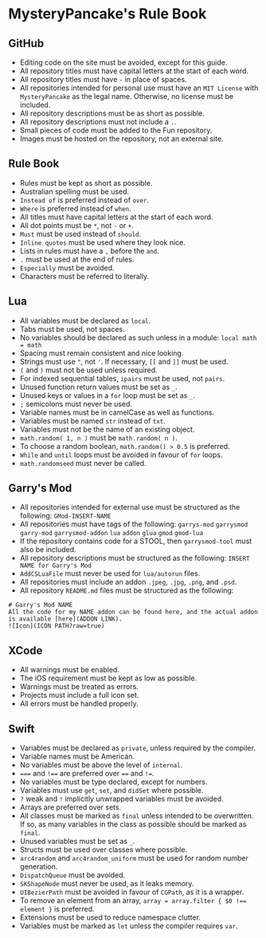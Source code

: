 # MysteryPancake's Rule Book
## GitHub
* Editing code on the site must be avoided, except for this guide.
* All repository titles must have capital letters at the start of each word.
* All repository titles must have `-` in place of spaces.
* All repositories intended for personal use must have an `MIT License` with `MysteryPancake` as the legal name. Otherwise, no license must be included.
* All repository descriptions must be as short as possible.
* All repository descriptions must not include a `.`.
* Small pieces of code must be added to the Fun repository.
* Images must be hosted on the repository, not an external site.

## Rule Book
* Rules must be kept as short as possible.
* Australian spelling must be used.
* `Instead of` is preferred instead of `over`.
* `Where` is preferred instead of `when`.
* All titles must have capital letters at the start of each word.
* All dot points must be `*`, not `-` or `+`.
* `Must` must be used instead of `should`.
* `Inline quotes` must be used where they look nice.
* Lists in rules must have a `,` before the `and`.
* `.` must be used at the end of rules.
* `Especially` must be avoided.
* Characters must be referred to literally.

## Lua
* All variables must be declared as `local`.
* Tabs must be used, not spaces.
* No variables should be declared as such unless in a module: `local math = math`
* Spacing must remain consistent and nice looking.
* Strings must use `"`, not `'`. If necessary, `[[` and `]]` must be used.
* `(` and `)` must not be used unless required.
* For indexed sequential tables, `ipairs` must be used, not `pairs`.
* Unused function return values must be set as `_`.
* Unused keys or values in a `for` loop must be set as `_`.
* `;` semicolons must never be used.
* Variable names must be in camelCase as well as functions.
* Variables must be named `str` instead of `txt`.
* Variables must not be the name of an existing object.
* `math.random( 1, n )` must be `math.random( n )`.
* To choose a random boolean, `math.random() > 0.5` is preferred.
* `While` and `until` loops must be avoided in favour of `for` loops.
* `math.randomseed` must never be called.

## Garry's Mod
* All repositories intended for external use must be structured as the following: `GMod-INSERT-NAME`
* All repositories must have tags of the following: `garrys-mod` `garrysmod` `garry-mod` `garrysmod-addon` `lua` `addon` `glua` `gmod` `gmod-lua`
* If the repository contains code for a STOOL, then `garrysmod-tool` must also be included.
* All repository descriptions must be structured as the following: `INSERT NAME for Garry's Mod`
* `AddCSLuaFile` must never be used for `lua/autorun` files.
* All repositories must include an addon `.jpeg`, `.jpg`, `.png`, and `.psd`.
* All repository `README.md` files must be structured as the following:

```
# Garry's Mod NAME
All the code for my NAME addon can be found here, and the actual addon is available [here](ADDON LINK).
![Icon](ICON PATH?raw=true)
```

## XCode
* All warnings must be enabled.
* The iOS requirement must be kept as low as possible.
* Warnings must be treated as errors.
* Projects must include a full icon set.
* All errors must be handled properly.

## Swift
* Variables must be declared as `private`, unless required by the compiler.
* Variable names must be American.
* No variables must be above the level of `internal`.
* `===` and `!==` are preferred over `==` and `!=`.
* No variables must be type declared, except for numbers.
* Variables must use `get`, `set`, and `didSet` where possible.
* `?` weak and `!` implicitly unwrapped variables must be avoided.
* Arrays are preferred over sets.
* All classes must be marked as `final` unless intended to be overwritten. If so, as many variables in the class as possible should be marked as `final`.
* Unused variables must be set as `_`.
* Structs must be used over classes where possible.
* `arc4random` and `arc4random_uniform` must be used for random number generation.
* `DispatchQueue` must be avoided.
* `SKShapeNode` must never be used, as it leaks memory.
* `UIBezierPath` must be avoided in favour of `CGPath`, as it is a wrapper.
* To remove an element from an array, `array = array.filter { $0 !== element }` is preferred.
* Extensions must be used to reduce namespace clutter.
* Variables must be marked as `let` unless the compiler requires `var`.
